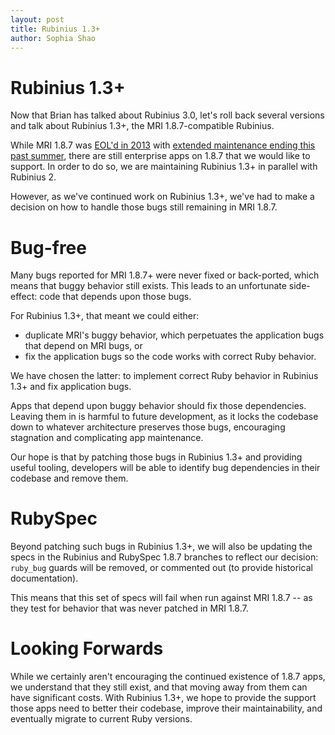 ```yaml
---
layout: post
title: Rubinius 1.3+
author: Sophia Shao
---
```


# Rubinius 1.3+

Now that Brian has talked about Rubinius 3.0, let's roll back several versions and talk about Rubinius 1.3+, the MRI 1.8.7-compatible Rubinius.

While MRI 1.8.7 was [EOL'd in 2013](https://www.ruby-lang.org/en/news/2013/06/30/we-retire-1-8-7/) with [extended maintenance ending this past summer](https://www.ruby-lang.org/en/news/2014/07/01/eol-for-1-8-7-and-1-9-2/), there are still enterprise apps on 1.8.7 that we would like to support. In order to do so, we are maintaining Rubinius 1.3+ in parallel with Rubinius 2.

However, as we've continued work on Rubinius 1.3+,  we've had to make a decision on how to handle those bugs still remaining in MRI 1.8.7.

# Bug-free

Many bugs reported for MRI 1.8.7+ were never fixed or back-ported, which means that buggy behavior still exists. This leads to an unfortunate side-effect: code that depends upon those bugs.

For Rubinius 1.3+, that meant we could either:

* duplicate MRI's buggy behavior, which perpetuates the application bugs that depend on MRI bugs, or
* fix the application bugs so the code works with correct Ruby behavior.

We have chosen the latter: to implement correct Ruby behavior in Rubinius 1.3+ and fix application bugs.

Apps that depend upon buggy behavior should fix those dependencies. Leaving them in is harmful to future development, as it locks the codebase down to whatever architecture preserves those bugs, encouraging stagnation and complicating app maintenance.

Our hope is that by patching those bugs in Rubinius 1.3+ and providing useful tooling, developers will be able to identify bug dependencies in their codebase and remove them.

# RubySpec

Beyond patching such bugs in Rubinius 1.3+, we will also be updating the specs in the Rubinius and RubySpec 1.8.7 branches to reflect our decision: `ruby_bug` guards will be removed, or commented out (to provide historical documentation).

This means that this set of specs will fail when run against MRI 1.8.7 -- as they test for behavior that was never patched in MRI 1.8.7.

# Looking Forwards

While we certainly aren't encouraging the continued existence of 1.8.7 apps, we understand that they still exist, and that moving away from them can have significant costs. With Rubinius 1.3+, we hope to provide the support those apps need to better their codebase, improve their maintainability, and eventually migrate to current Ruby versions.
